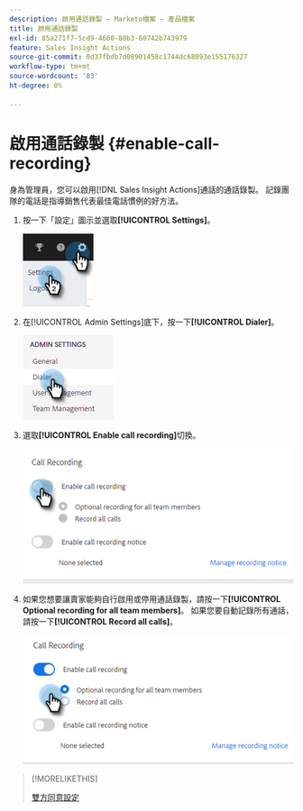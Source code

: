 ```yaml
---
description: 啟用通話錄製 — Marketo檔案 — 產品檔案
title: 啟用通話錄製
exl-id: 85a271f7-5cd9-4660-80b3-60742b743979
feature: Sales Insight Actions
source-git-commit: 0d37fbdb7d08901458c1744dc68893e155176327
workflow-type: tm+mt
source-wordcount: '83'
ht-degree: 0%

---
```


# 啟用通話錄製 {#enable-call-recording}

身為管理員，您可以啟用[!DNL Sales Insight Actions]通話的通話錄製。 記錄團隊的電話是指導銷售代表最佳電話慣例的好方法。

1. 按一下「設定」圖示並選取&#x200B;**[!UICONTROL Settings]**。

   ![](assets/enable-call-recording-1.png)

1. 在[!UICONTROL Admin Settings]底下，按一下&#x200B;**[!UICONTROL Dialer]**。

   ![](assets/enable-call-recording-2.png)

1. 選取&#x200B;**[!UICONTROL Enable call recording]**&#x200B;切換。

   ![](assets/enable-call-recording-3.png)

1. 如果您想要讓賣家能夠自行啟用或停用通話錄製，請按一下&#x200B;**[!UICONTROL Optional recording for all team members]**。 如果您要自動記錄所有通話，請按一下&#x200B;**[!UICONTROL Record all calls]**。

   ![](assets/enable-call-recording-4.png)

>[!MORELIKETHIS]
>
>[雙方同意設定](/help/marketo/product-docs/marketo-sales-insight/actions/phone/two-party-consent-settings.md)
